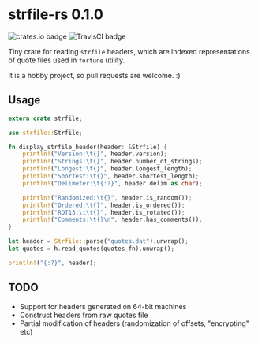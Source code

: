 # strfile-rs 0.1.0
![crates.io badge](https://img.shields.io/crates/v/strfile.svg) ![TravisCI badge](https://travis-ci.org/lensvol/strfile-rs.svg)

Tiny crate for reading `strfile` headers, which are indexed representations of quote files used in `fortune` utility. 

It is a hobby project, so pull requests are welcome. :)

## Usage

```rust
extern crate strfile;

use strfile::Strfile;

fn display_strfile_header(header: &Strfile) {
    println!("Version:\t{}", header.version);
    println!("Strings:\t{}", header.number_of_strings);
    println!("Longest:\t{}", header.longest_length);
    println!("Shortest:\t{}", header.shortest_length);
    println!("Delimeter:\t{:?}", header.delim as char);

    println!("Randomized:\t{}", header.is_random());
    println!("Ordered:\t{}", header.is_ordered());
    println!("ROT13:\t\t{}", header.is_rotated());
    println!("Comments:\t{}\n", header.has_comments());
}   

let header = Strfile::parse("quotes.dat").unwrap();
let quotes = h.read_quotes(quotes_fn).unwrap();

println!("{:?}", header);
```

## TODO

* Support for headers generated on 64-bit machines
* Construct headers from raw quotes file
* Partial modification of headers (randomization of offsets, "encrypting" etc)

